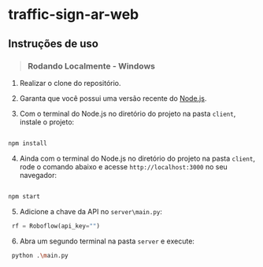 # traffic-sign-ar-web

## Instruções de uso 
  
> ### Rodando Localmente - Windows

1. Realizar o clone do repositório.

2. Garanta que você possui uma versão recente do <a href = "https://nodejs.org/en/">Node.js</a>. 

3. Com o terminal do Node.js no diretório do projeto na pasta `client`, instale o projeto: 

```bash

npm install

```

4. Ainda com o terminal do Node.js no diretório do projeto na pasta `client`, rode o comando abaixo e acesse `http://localhost:3000` no seu navegador:

```bash

npm start
```
5. Adicione a chave da API no `server\main.py`:
```python
 rf = Roboflow(api_key="")
```

6. Abra um segundo terminal na pasta `server` e execute:
```bash
 python .\main.py
```


